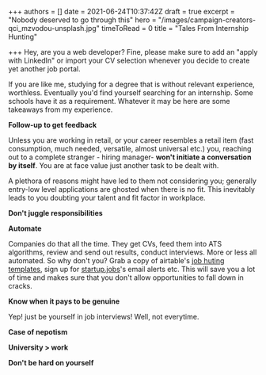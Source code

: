 +++
authors = []
date = 2021-06-24T10:37:42Z
draft = true
excerpt = "Nobody deserved to go through this"
hero = "/images/campaign-creators-qci_mzvodou-unsplash.jpg"
timeToRead = 0
title = "Tales From Internship Hunting"

+++
Hey, are you a web developer? Fine, please make sure to add an "apply with LinkedIn" or import your CV selection whenever you decide to create yet another job portal.

If you are like me, studying for a degree that is without relevant experience, worthless. Eventually you'd find yourself searching for an internship. Some schools have it as a requirement. Whatever it may be here are some takeaways from my experience.

**Follow-up to get feedback**

Unless you are working in retail, or your career resembles a retail item (fast consumption, much needed, versatile, almost universal etc.) you, reaching out to a complete stranger - hiring manager- **won't initiate a conversation by itself**. You are at face value just another task to be dealt with.

A plethora of reasons might have led to them not considering you; generally entry-low level applications are ghosted when there is no fit. This inevitably leads to you doubting your talent and fit factor in workplace.

**Don't juggle responsibilities**

**Automate**

Companies do that all the time. They get CVs, feed them into ATS algorithms, review and send out results, conduct interviews. More or less all automated. So why don't you? Grab a copy of airtable's [job huting templates](https://airtable.com/templates/education/expvtfBrVBr0jxcwE/student-job-search), sign up for [startup.jobs](https://startup.jobs)'s email alerts etc. This will save you a lot of time and makes sure that you don't allow opportunities to fall down in cracks.

**Know when it pays to be genuine**

Yep! just be yourself in job interviews! Well, not everytime. 

**Case of nepotism**

**University > work**

**Don't be hard on yourself**